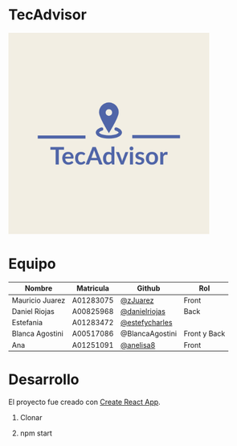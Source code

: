 # TecAdvisor

<img src="src/logo.jpeg" width="400" ><img> 

# Equipo

| Nombre                    | Matricula                                                               | Github                                                       | Rol      |
| ----------------------- | ------------------------------------------------------------------- | ------------------------------------------------------------ | --------- |
| Mauricio Juarez | A01283075 | [@zJuarez](https://github.com/zJuarez) | Front
| Daniel Riojas | A00825968 | [@danielriojas](https://github.com/danielriojas) | Back
| Estefania | A01283472 | [@estefycharles](https://github.com/estefycharles) | 
| Blanca Agostini | A00517086 | @BlancaAgostini | Front y Back
| Ana | A01251091 | [@anelisa8](https://github.com/anaelisa8) | Front

# Desarrollo

El proyecto fue creado con [Create React App](https://github.com/facebook/create-react-app).

1. Clonar

2. npm start
